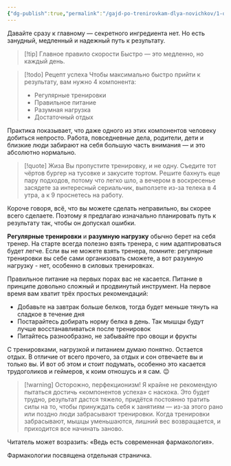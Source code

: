 ```yaml
---
{"dg-publish":true,"permalink":"/gajd-po-trenirovkam-dlya-novichkov/1-osnovnaya-chast/1-klyuch-k-rezultatu/"}
---
```




Давайте сразу к главному — секретного ингредиента нет. Но есть занудный, медленный и надежный путь к результату.

> [!tip] Главное правило скорости
>  Быстро — это медленно, но каждый день.

> [!todo] Рецепт успеха
> Чтобы максимально быстро прийти к результату, вам нужно 4 компонента:
> - Регулярные тренировки
> - Правильное питание
> - Разумная нагрузка
> - Достаточный отдых

Практика показывает, что даже одного из этих компонентов человеку добиться непросто. Работа, повседневные дела, родители, дети и близкие люди забирают на себя большую часть внимания — и это абсолютно нормально. 

> [!quote] Жиза
>  Вы пропустите тренировку, и не одну. Съедите тот чёртов бургер на тусовке и закусите тортом. Решите бахнуть еще пару подходов, потому что легко шло, а вечером в воскресенье засядете за интересный сериальчик, выползете из-за телека в 4 утра, а к 9 проснетесь на работу. 

Короче говоря, всё, что вы можете сделать неправильно, вы скорее всего сделаете. Поэтому я предлагаю изначально планировать путь к результату так, чтобы он допускал ошибки.

**Регулярные тренировки** и **разумную нагрузку** обычно берет на себя тренер. На старте всегда полезно взять тренера, с ним адаптироваться будет легче. Если вы не можете взять тренера, помните: регулярные тренировки вы себе сами организовать сможете, а вот разумную нагрузку - нет, особенно в силовых тренировках.  

Правильное питание на первых порах вас не касается. Питание в принципе довольно сложный и продвинутый инструмент. На первое время вам хватит трёх простых рекомендаций:
- Добавьте на завтрак больше белков, тогда будет меньше тянуть на сладкое в течение дня
- Постарайтесь добирать норму белка в день. Так мышцы будут лучше восстанавливаться после тренировок
- Питайтесь разнообразно, не забывайте про овощи и фрукты

С тренировками, нагрузкой и питанием думаю понятно. Остается отдых. В отличие от всего прочего, за отдых и сон отвечаете вы и только вы. И вот об этом и стоит подумать, особенно это касается трудоголиков и геймеров, к коим отношусь и я сам. 😉 

> [!warning] Осторожно, перфекционизм!
>  Я крайне не рекомендую пытаться достичь «компонентов успеха» с наскока. Это будет трудно, результат дастся тяжело, придётся постоянно тратить силы на то, чтобы принуждать себя к занятиям — из-за этого рано или поздно люди забрасывают тренировки. Когда тренировки забрасывают, мышцы уменьшаются, лишний вес возвращается, и приходится все начинать заново.



Читатель может возразить: «Ведь есть современная фармакология». 

Фармакологии посвящена отдельная страничка.